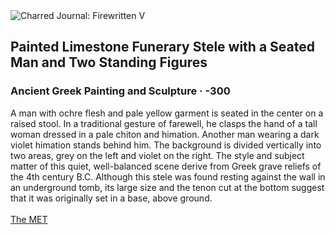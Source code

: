 <div class="artwork-of-the-day">
  <div class="container">
    <div class="img-wrapper">
      <img
        src="https://uploads0.wikiart.org/00237/images/ancient-greek-painting/painted-limestone-funerary-stele-with-a-seated-man-and-two-standing-figures-300.jpg!Large.jpg"
        alt="Charred Journal: Firewritten V" />
    </div>
    <div class="artwork-detail">
      <div class="artwork-origin"> 
        <h2 class="artwork-name">Painted Limestone Funerary Stele with a Seated Man and Two Standing Figures</h2>
        <h3 class="artist">
          Ancient Greek Painting and Sculpture
                    ·  -300
        </h3>
      </div>
      <p class="description">
        <span class="artwork-description-text ng-binding" ng-bind-html="viewModel.ArtworkOfTheDay.Description | unsafe">A man with ochre flesh and pale yellow garment is seated in the center on a raised stool. In a traditional gesture of farewell, he clasps the hand of a tall woman dressed in a pale chiton and himation. Another man wearing a dark violet himation stands behind him. The background is divided vertically into two areas, grey on the left and violet on the right. The style and subject matter of this quiet, well-balanced scene derive from Greek grave reliefs of the 4th century B.C. Although this stele was found resting against the wall in an underground tomb, its large size and the tenon cut at the bottom suggest that it was originally set in a base, above ground.<br><br><a target="_blank" href="https://www.metmuseum.org/art/collection/search/247107">The MET</a></span>
                        <div class="text-shadow-container" ng-show="showShadow" style=""></div>
      </p>
    </div>
  </div>

</div>
